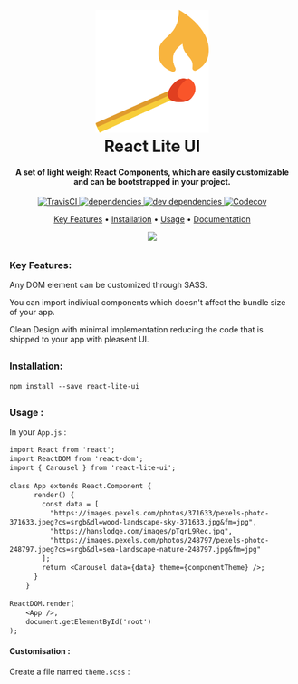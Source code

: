 <h1 align="center">
  <br>
  <a href="https://react-lite-ui.netlify.com/"><img src="https://raw.githubusercontent.com/Codebrahma/react-lite-ui/development/.github/images/logo.png" alt="React Lite UI" width="200"></a>
  <br>
  React Lite UI
  <br>
</h1>

<h4 align="center">A set of light weight React Components, which are easily customizable and can be bootstrapped in your project.</h4>

<p align="center">
  <a href="https://travis-ci.org/Codebrahma/react-lite-ui">
    <img src="https://img.shields.io/travis/Codebrahma/react-lite-ui.svg"
         alt="TravisCI">
  </a>
  <a href="https://david-dm.org/Codebrahma/react-lite-ui">
      <img src="https://img.shields.io/david/Codebrahma/react-lite-ui.svg" alt="dependencies">
  </a>
  <a href="https://david-dm.org/Codebrahma/react-lite-ui?type=dev">
    <img src="https://img.shields.io/david/dev/Codebrahma/react-lite-ui.svg" alt="dev dependencies">
  </a>
  <a href="https://codecov.io/gh/Codebrahma/react-lite-ui">
    <img src="https://codecov.io/gh/Codebrahma/react-lite-ui/branch/development/graph/badge.svg" alt="Codecov">
  </a>
</p>

<p align="center">
  <a href="#key-features">Key Features</a> •
  <a href="#installation">Installation</a> •
  <a href="#usage-">Usage</a> •
  <a href="https://react-lite-ui.netlify.com/documentation">Documentation</a>
</p>

<p align="center">
<img src="https://raw.githubusercontent.com/Codebrahma/react-lite-ui/development/.github/images/higher-res.gif" >
</p>

##

### Key Features:

Any DOM element can be customized through SASS.

You can import indiviual components which doesn't affect the bundle size of your app.

Clean Design with minimal implementation reducing the code that is shipped to your app with pleasent UI.

##

### Installation: 

```
npm install --save react-lite-ui
```

##

### Usage :

In your `App.js` : 

```
import React from 'react';
import ReactDOM from 'react-dom';
import { Carousel } from 'react-lite-ui';

class App extends React.Component {
      render() {
        const data = [
          "https://images.pexels.com/photos/371633/pexels-photo-371633.jpeg?cs=srgb&dl=wood-landscape-sky-371633.jpg&fm=jpg",
          "https://hanslodge.com/images/pTqrL9Rec.jpg",
          "https://images.pexels.com/photos/248797/pexels-photo-248797.jpeg?cs=srgb&dl=sea-landscape-nature-248797.jpg&fm=jpg"
        ];
        return <Carousel data={data} theme={componentTheme} />;
      }
    }

ReactDOM.render(
    <App />,
    document.getElementById('root')
);
```

#### Customisation :

Create a file named `theme.scss` :

```

```
